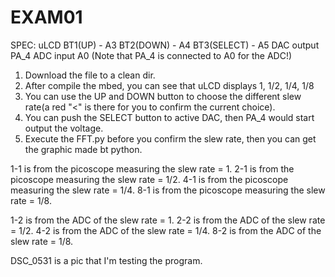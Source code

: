 # EXAM01
SPEC:
uLCD
BT1(UP) - A3
BT2(DOWN) - A4
BT3(SELECT) - A5
DAC output PA_4
ADC input A0
(Note that PA_4 is connected to A0 for the ADC!)

1. Download the file to a clean dir.
2. After compile the mbed, you can see that uLCD displays 1, 1/2, 1/4, 1/8
3. You can use the UP and DOWN button to choose the different slew rate(a red "<" is there for you to confirm the current choice).
4. You can push the SELECT button to active DAC, then PA_4 would start output the voltage.
5. Execute the FFT.py before you confirm the slew rate, then you can get the graphic made bt python.

1-1 is from the picoscope measuring the slew rate = 1.
2-1 is from the picoscope measuring the slew rate = 1/2.
4-1 is from the picoscope measuring the slew rate = 1/4.
8-1 is from the picoscope measuring the slew rate = 1/8.

1-2 is from the ADC of the slew rate = 1.
2-2 is from the ADC of the slew rate = 1/2.
4-2 is from the ADC of the slew rate = 1/4.
8-2 is from the ADC of the slew rate = 1/8.

DSC_0531 is a pic that I'm testing the program.
